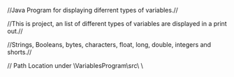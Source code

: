 //Java Program for displaying diferrent types of variables.// 

//This is project, an list of different types of variables are displayed in a print out.//

//Strings, Booleans, bytes, characters, float, long, double, integers and shorts.// 

// Path Location under \VariablesProgram\src\     \\ 
